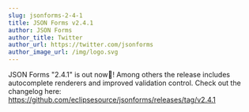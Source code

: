 ```yaml
---
slug: jsonforms-2-4-1
title: JSON Forms v2.4.1
author: JSON Forms
author_title: Twitter
author_url: https://twitter.com/jsonforms
author_image_url: /img/logo.svg
---
```


JSON Forms "2.4.1" is out now🎉! Among others the release includes autocomplete renderers and improved validation control. Check out the changelog here:
https://github.com/eclipsesource/jsonforms/releases/tag/v2.4.1

